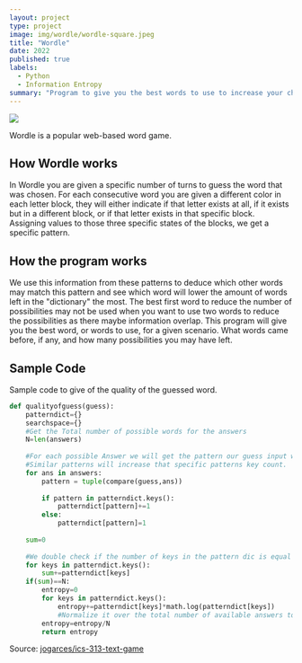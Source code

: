 ```yaml
---
layout: project
type: project
image: img/wordle/wordle-square.jpeg
title: "Wordle"
date: 2022
published: true
labels:
  - Python
  - Information Entropy
summary: "Program to give you the best words to use to increase your chances of winning Wordle"
---
```


<img class="img-fluid" src="../img/wordle/wordle-banner.png">

Wordle is a popular web-based word game.



## How Wordle works

In Wordle you are given a specific number of turns to guess the word that was chosen.  For each consecutive word you are given a different color in each letter block, they will either indicate if that letter exists at all, if it exists but in a different block, or if that letter exists in that specific block.  Assigning values to those three specific states of the blocks, we get a specific pattern.

## How the program works

We use this information from these patterns to deduce which other words may match this pattern and see which word will lower the amount of words left in the "dictionary" the most.  The best first word to reduce the number of possibilities may not be used when you want to use two words to reduce the possibilities as there maybe information overlap.  This program will give you the best word, or words to use, for a given scenario.  What words came before, if any, and how many possibilities you may have left.

## Sample Code
Sample code to give of the quality of the guessed word.

```python
def qualityofguess(guess):
    patterndict={}
    searchspace={}
    #Get the Total number of possible words for the answers
    N=len(answers)
    
    #For each possible Answer we will get the pattern our guess input word creates and store it in the pattern dictionary
    #Similar patterns will increase that specific patterns key count.
    for ans in answers:
        pattern = tuple(compare(guess,ans))
        
        if pattern in patterndict.keys():
            patterndict[pattern]+=1
        else:
            patterndict[pattern]=1
            
    sum=0
    
    #We double check if the number of keys in the pattern dic is equal to the total number of words
    for keys in patterndict.keys():
        sum+=patterndict[keys]
    if(sum)==N:
        entropy=0
        for keys in patterndict.keys():
            entropy+=patterndict[keys]*math.log(patterndict[keys])
            #Normalize it over the total number of available answers to get a number between 0 and 1
        entropy=entropy/N
        return entropy

```

Source: <a href="https://github.com/jogarces/ics-313-text-game"><i class="large github icon "></i>jogarces/ics-313-text-game</a>

